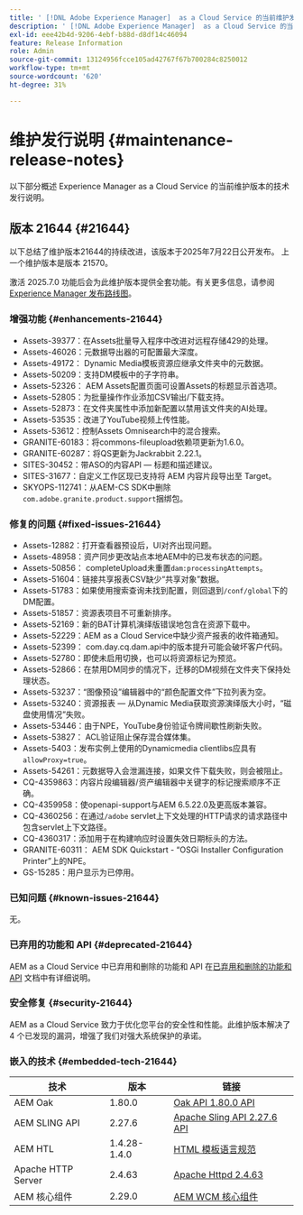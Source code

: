 ```yaml
---
title: ' [!DNL Adobe Experience Manager]  as a Cloud Service 的当前维护发行说明。'
description: ' [!DNL Adobe Experience Manager]  as a Cloud Service 的当前维护发行说明。'
exl-id: eee42b4d-9206-4ebf-b88d-d8df14c46094
feature: Release Information
role: Admin
source-git-commit: 13124956fcce105ad42767f67b700284c8250012
workflow-type: tm+mt
source-wordcount: '620'
ht-degree: 31%

---
```



# 维护发行说明 {#maintenance-release-notes}

以下部分概述 Experience Manager as a Cloud Service 的当前维护版本的技术发行说明。

## 版本 21644 {#21644}

以下总结了维护版本21644的持续改进，该版本于2025年7月22日公开发布。 上一个维护版本是版本 21570。

激活 2025.7.0 功能后会为此维护版本提供全套功能。有关更多信息，请参阅[ Experience Manager 发布路线图](https://experienceleague.adobe.com/zh-hans/docs/experience-manager-release-information/aem-release-updates/update-releases-roadmap)。

### 增强功能 {#enhancements-21644}

* Assets-39377：在Assets批量导入程序中改进对远程存储429的处理。
* Assets-46026：元数据导出器的可配置最大深度。
* Assets-49172： Dynamic Media模板资源应继承文件夹中的元数据。
* Assets-50209：支持DM模板中的子字符串。
* Assets-52326： AEM Assets配置页面可设置Assets的标题显示首选项。
* Assets-52805：为批量操作作业添加CSV输出/下载支持。
* Assets-52873：在文件夹属性中添加新配置以禁用该文件夹的AI处理。
* Assets-53535：改进了YouTube视频上传性能。
* Assets-53612：控制Assets Omnisearch中的混合搜索。
* GRANITE-60183：将commons-fileupload依赖项更新为1.6.0。
* GRANITE-60287：将QS更新为Jackrabbit 2.22.1。
* SITES-30452：带ASO的内容API — 标题和描述建议。
* SITES-31677：自定义工作区现已支持将 AEM 内容片段导出至 Target。
* SKYOPS-112741：从AEM-CS SDK中删除`com.adobe.granite.product.support`捆绑包。

### 修复的问题 {#fixed-issues-21644}

* Assets-12882：打开查看器预设后，UI对齐出现问题。
* Assets-48958：资产同步更改站点本地AEM中的已发布状态的问题。
* Assets-50856： completeUpload未重置`dam:processingAttempts`。
* Assets-51604：链接共享报表CSV缺少“共享对象”数据。
* Assets-51783：如果使用搜索查询未找到配置，则回退到`/conf/global`下的DM配置。
* Assets-51857：资源表项目不可重新排序。
* Assets-52169：新的BAT计算机演绎版错误地包含在资源下载中。
* Assets-52229：AEM as a Cloud Service中缺少资产报表的收件箱通知。
* Assets-52399： com.day.cq.dam.api中的版本提升可能会破坏客户代码。
* Assets-52780：即使未启用切换，也可以将资源标记为预览。
* Assets-52866：在禁用DM同步的情况下，迁移的DM视频在文件夹下保持处理状态。
* Assets-53237：“图像预设”编辑器中的“颜色配置文件”下拉列表为空。
* Assets-53240：资源报表 — 从Dynamic Media获取资源演绎版大小时，“磁盘使用情况”失败。
* Assets-53446：由于NPE，YouTube身份验证令牌间歇性刷新失败。
* Assets-53827： ACL验证阻止保存混合媒体集。
* Assets-5403：发布实例上使用的Dynamicmedia clientlibs应具有`allowProxy=true`。
* Assets-54261：元数据导入会泄漏连接，如果文件下载失败，则会被阻止。
* CQ-4359863：内容片段编辑器/资产编辑器中关键字的标记搜索顺序不正确。
* CQ-4359958：使openapi-support与AEM 6.5.22.0及更高版本兼容。
* CQ-4360256：在通过`/adobe` servlet上下文处理的HTTP请求的请求路径中包含servlet上下文路径。
* CQ-4360317：添加用于在构建响应时设置失效日期标头的方法。
* GRANITE-60311： AEM SDK Quickstart - “OSGi Installer Configuration Printer”上的NPE。
* GS-15285：用户显示为已停用。

### 已知问题 {#known-issues-21644}

无。

### 已弃用的功能和 API {#deprecated-21644}

AEM as a Cloud Service 中已弃用和删除的功能和 API 在[已弃用和删除的功能和 API](/help/release-notes/deprecated-removed-features.md) 文档中有详细说明。

### 安全修复 {#security-21644}

AEM as a Cloud Service 致力于优化您平台的安全性和性能。此维护版本解决了 4 个已发现的漏洞，增强了我们对强大系统保护的承诺。

### 嵌入的技术 {#embedded-tech-21644}

| 技术 | 版本 | 链接 |
|---|---|---|
| AEM Oak | 1.80.0 | [Oak API 1.80.0 API](https://www.javadoc.io/doc/org.apache.jackrabbit/oak-api/1.80.0/index.html) |
| AEM SLING API | 2.27.6 | [Apache Sling API 2.27.6 API](https://www.javadoc.io/doc/org.apache.sling/org.apache.sling.api/latest/index.html) |
| AEM HTL | 1.4.28-1.4.0 | [HTML 模板语言规范](https://github.com/adobe/htl-spec) |
| Apache HTTP Server | 2.4.63 | [Apache Httpd 2.4.63](https://github.com/apache/httpd/blob/2.4.63/CHANGES) |
| AEM 核心组件 | 2.29.0 | [AEM WCM 核心组件](https://github.com/adobe/aem-core-wcm-components) |
